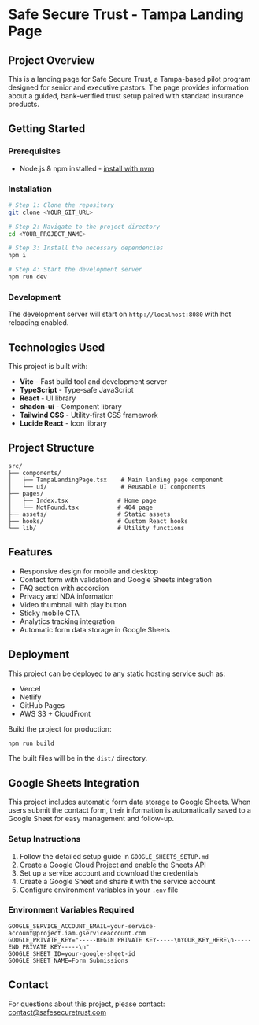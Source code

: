 # Safe Secure Trust - Tampa Landing Page

## Project Overview

This is a landing page for Safe Secure Trust, a Tampa-based pilot program designed for senior and executive pastors. The page provides information about a guided, bank-verified trust setup paired with standard insurance products.

## Getting Started

### Prerequisites

- Node.js & npm installed - [install with nvm](https://github.com/nvm-sh/nvm#installing-and-updating)

### Installation

```sh
# Step 1: Clone the repository
git clone <YOUR_GIT_URL>

# Step 2: Navigate to the project directory
cd <YOUR_PROJECT_NAME>

# Step 3: Install the necessary dependencies
npm i

# Step 4: Start the development server
npm run dev
```

### Development

The development server will start on `http://localhost:8080` with hot reloading enabled.

## Technologies Used

This project is built with:

- **Vite** - Fast build tool and development server
- **TypeScript** - Type-safe JavaScript
- **React** - UI library
- **shadcn-ui** - Component library
- **Tailwind CSS** - Utility-first CSS framework
- **Lucide React** - Icon library

## Project Structure

```
src/
├── components/
│   ├── TampaLandingPage.tsx    # Main landing page component
│   └── ui/                     # Reusable UI components
├── pages/
│   ├── Index.tsx              # Home page
│   └── NotFound.tsx           # 404 page
├── assets/                    # Static assets
├── hooks/                     # Custom React hooks
└── lib/                       # Utility functions
```

## Features

- Responsive design for mobile and desktop
- Contact form with validation and Google Sheets integration
- FAQ section with accordion
- Privacy and NDA information
- Video thumbnail with play button
- Sticky mobile CTA
- Analytics tracking integration
- Automatic form data storage in Google Sheets

## Deployment

This project can be deployed to any static hosting service such as:
- Vercel
- Netlify
- GitHub Pages
- AWS S3 + CloudFront

Build the project for production:

```sh
npm run build
```

The built files will be in the `dist/` directory.

## Google Sheets Integration

This project includes automatic form data storage to Google Sheets. When users submit the contact form, their information is automatically saved to a Google Sheet for easy management and follow-up.

### Setup Instructions

1. Follow the detailed setup guide in `GOOGLE_SHEETS_SETUP.md`
2. Create a Google Cloud Project and enable the Sheets API
3. Set up a service account and download the credentials
4. Create a Google Sheet and share it with the service account
5. Configure environment variables in your `.env` file

### Environment Variables Required

```env
GOOGLE_SERVICE_ACCOUNT_EMAIL=your-service-account@project.iam.gserviceaccount.com
GOOGLE_PRIVATE_KEY="-----BEGIN PRIVATE KEY-----\nYOUR_KEY_HERE\n-----END PRIVATE KEY-----\n"
GOOGLE_SHEET_ID=your-google-sheet-id
GOOGLE_SHEET_NAME=Form Submissions
```

## Contact

For questions about this project, please contact: contact@safesecuretrust.com
